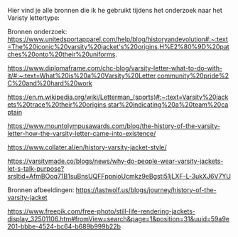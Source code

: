 Hier vind je alle bronnen die ik he  gebruikt tijdens het onderzoek naar het Varisty lettertype:


Bronnen onderzoek:
https://www.unitedsportapparel.com/help/blog/historyandevolution#:~:text=The%20iconic%20varsity%20jacket's%20origins,H%E2%80%9D%20patches%20onto%20their%20uniforms.

https://www.diplomaframe.com/chc-blog/varsity-letter-what-to-do-with-it/#:~:text=What%20is%20a%20Varsity%20Letter,community%20pride%2C%20and%20hard%20work

https://en.m.wikipedia.org/wiki/Letterman_(sports)#:~:text=Varsity%20jackets%20trace%20their%20origins,star%20indicating%20a%20team%20captain

https://www.mountolympusawards.com/blog/the-history-of-the-varsity-letter-how-the-varsity-letter-came-into-existence/

https://www.collater.al/en/history-varsity-jacket-style/

https://varsitymade.co/blogs/news/why-do-people-wear-varsity-jackets-let-s-talk-purpose?srsltid=AfmBOoq71B1suBnsUQFFppnioUcmkz9eBgsti51jLXF-L-3ukXJ6V7YU


Bronnen afbeeldingen: 
https://lastwolf.us/blogs/journey/history-of-the-varsity-jacket

https://www.freepik.com/free-photo/still-life-rendering-jackets-display_32501106.htm#fromView=search&page=1&position=31&uuid=59a9e201-bbbe-4524-bc64-b689b999b22b


